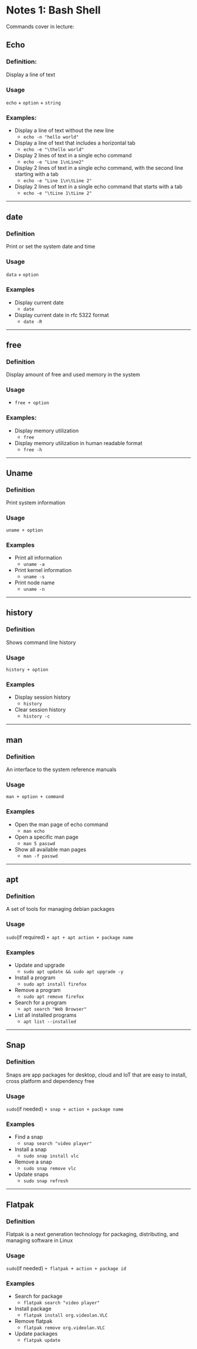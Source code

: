 # Notes 1: Bash Shell

Commands cover in lecture:

## Echo
### Definition:
Display a line of text
### Usage
`echo` + `option` + `string`
### Examples:
* Display a line of text without the new line
  * `echo -n "hello world"`
* Display a line of text that includes a horizontal tab
  * `echo -e "\thello world"`
* Display 2 lines of text in a single echo command
  * `echo -e "Line 1\nLine2"`
* Display 2 lines of text in a single echo command, with the second line starting with a tab
  * `echo -e "Line 1\n\tLine 2"`
* Display 2 lines of text in a single echo command that starts with a tab
  * `echo -e "\tLine 1\tLine 2"`

<hr>

## date
### Definition
Print or set the system date and time
### Usage
`data` + `option`
### Examples
* Display current date
  * `date`
* Display current date in rfc 5322 format
  * `date -R`

<hr>

## free
### Definition
Display amount of free and used memory in the system
### Usage
  * `free + option`
### Examples:
* Display memory utilization
  * `free`
* Display memory utilization in human readable format
  * `free -h`

<hr>

## Uname
### Definition
Print system information
### Usage
`uname + option`
### Examples
* Print all information
  * `uname -a`
* Print kernel information
  * `uname -s`
* Print node name
  * `uname -n`

<hr>

## history
### Definition
Shows command line history
### Usage
`history + option`
### Examples
* Display session history
  * `history`
* Clear session history
  * `history -c`

<hr>

## man
### Definition
An interface to the system reference manuals
### Usage
`man + option + command`
### Examples
* Open the man page of echo command
  * `man echo`
* Open a specific man page
  * `man 5 passwd`
* Show all available man pages
  * `man -f passwd`

<hr>

## apt
### Definition
A set of tools for managing debian packages
### Usage
`sudo`(if required) `+ apt + apt action + package name`
### Examples
* Update and upgrade
  * `sudo apt update && sudo apt upgrade -y`
* Install a program
  * `sudo apt install firefox`
* Remove a program
  * `sudo apt remove firefox`
* Search for a program
  * `apt search "Web Browser"`
* List all installed programs
  * `apt list --installed`

<hr>

## Snap
### Definition
Snaps are app packages for desktop, cloud and IoT that are easy to install, cross platform and dependency
free
### Usage
`sudo`(if needed) `+ snap + action + package name`
### Examples
* Find a snap
  * `snap search "video player"`
* Install a snap
  * `sudo snap install vlc`
* Remove a snap
  * `sudo snap remove vlc`
* Update snaps
  * `sudo snap refresh`

<hr>

## Flatpak
### Definition
Flatpak is a next generation technology for packaging, distributing, and managing software in Linux
### Usage
`sudo`(if needed) `+ flatpak + action + package id`
### Examples
* Search for package
  * `flatpak search "video player"`
* Install package
  * `flatpak install org.videolan.VLC`
* Remove flatpak
  * `flatpak remove org.videolan.VLC`
* Update packages
  * `flatpak update`